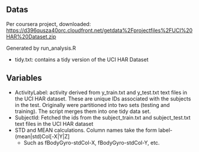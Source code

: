 Datas
-----

Per coursera project, downloaded:
https://d396qusza40orc.cloudfront.net/getdata%2Fprojectfiles%2FUCI%20HAR%20Dataset.zip

Generated by run_analysis.R
  - tidy.txt: contains a tidy version of the UCI HAR Dataset
  
Variables
---------
  - ActivityLabel: activity derived from y_train.txt and y_test.txt text files in the UCI HAR dataset. These are unique IDs associated with the subjects in the test. Originally were partitioned into two sets (testing and training). The script merges them into one tidy data set.
  - SubjectId: Fetched the ids from the subject_train.txt and subject_test.txt text files in the UCI HAR dataset
  - STD and MEAN calculations. Column names take the form label-(mean|std)Col[-X|Y|Z]
    - Such as fBodyGyro-stdCol-X, fBodyGyro-stdCol-Y, etc.